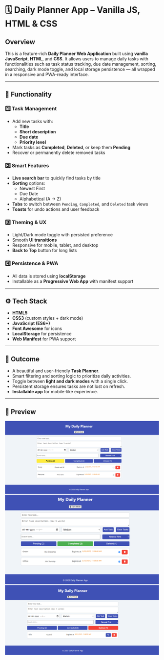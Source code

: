 # 🗓️ Daily Planner App – Vanilla JS, HTML & CSS

## Overview

This is a feature-rich **Daily Planner Web Application** built using **vanilla JavaScript**, **HTML**, and **CSS**. It allows users to manage daily tasks with functionalities such as task status tracking, due date management, sorting, searching, dark mode toggle, and local storage persistence — all wrapped in a responsive and PWA-ready interface.

---

## 📌 Functionality

### 1️⃣ Task Management

- Add new tasks with:
  - **Title**
  - **Short description**
  - **Due date**
  - **Priority level**
- Mark tasks as **Completed**, **Deleted**, or keep them **Pending**
- Recover or permanently delete removed tasks

### 2️⃣ Smart Features

- **Live search bar** to quickly find tasks by title
- **Sorting** options:
  - Newest First
  - Due Date
  - Alphabetical (A → Z)
- **Tabs** to switch between `Pending`, `Completed`, and `Deleted` task views
- **Toasts** for undo actions and user feedback

### 3️⃣ Theming & UX

- Light/Dark mode toggle with persisted preference
- Smooth **UI transitions**
- Responsive for mobile, tablet, and desktop
- **Back to Top** button for long lists

### 4️⃣ Persistence & PWA

- All data is stored using **localStorage**
- Installable as a **Progressive Web App** with manifest support

---

## ⚙️ Tech Stack

- **HTML5**
- **CSS3** (custom styles + dark mode)
- **JavaScript (ES6+)**
- **Font Awesome** for icons
- **LocalStorage** for persistence
- **Web Manifest** for PWA support

---

## 🎯 Outcome

- A beautiful and user-friendly **Task Planner**.
- Smart filtering and sorting logic to prioritize daily activities.
- Toggle between **light and dark modes** with a single click.
- Persistent storage ensures tasks are not lost on refresh.
- **Installable app** for mobile-like experience.

---

## 🚀 Preview

![Daily Planner Screenshot - Light Mode](IMG/Pending.png)
![Daily Planner Screenshot - Dark Mode](IMG/Completed.png)
![Daily Planner Screenshot - Dark Mode](IMG/Deleted.png)

<!-- <table>
  <tr>
    <td><img src="assets/screens/pending.png" width="400"></td>
    <td><img src="assets/screens/completed.png" width="400"></td>
  </tr>
</table>

---

## 📁 Folder Structure -->

